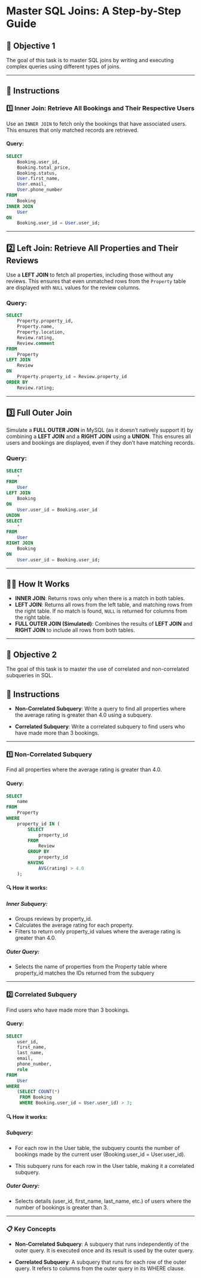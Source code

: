 # Master SQL Joins: A Step-by-Step Guide

## 🎯 **Objective 1**

The goal of this task is to master SQL joins by writing and executing complex queries using different types of joins.

---

## 📖 **Instructions**

### 1️⃣ **Inner Join: Retrieve All Bookings and Their Respective Users**

Use an `INNER JOIN` to fetch only the bookings that have associated users. This ensures that only matched records are retrieved.

#### **Query**:

```sql
SELECT
    Booking.user_id,
    Booking.total_price,
    Booking.status,
    User.first_name,
    User.email,
    User.phone_number
FROM
    Booking
INNER JOIN
    User
ON
    Booking.user_id = User.user_id;
```

---

## 2️⃣ **Left Join: Retrieve All Properties and Their Reviews**

Use a **LEFT JOIN** to fetch all properties, including those without any reviews. This ensures that even unmatched rows from the `Property` table are displayed with `NULL` values for the review columns.

### **Query:**

```sql
SELECT
    Property.property_id,
    Property.name,
    Property.location,
    Review.rating,
    Review.comment
FROM
    Property
LEFT JOIN
    Review
ON
    Property.property_id = Review.property_id
ORDER BY
    Review.rating;
```

---

## 3️⃣ **Full Outer Join**

Simulate a **FULL OUTER JOIN** in MySQL (as it doesn’t natively support it) by combining a **LEFT JOIN** and a **RIGHT JOIN** using a **UNION**. This ensures all users and bookings are displayed, even if they don’t have matching records.

### **Query:**

```sql
SELECT
    *
FROM
    User
LEFT JOIN
    Booking
ON
    User.user_id = Booking.user_id
UNION
SELECT
    *
FROM
    User
RIGHT JOIN
    Booking
ON
    User.user_id = Booking.user_id;
```

---

## 🧑‍💻 **How It Works**

- **INNER JOIN**: Returns rows only when there is a match in both tables.
- **LEFT JOIN**: Returns all rows from the left table, and matching rows from the right table. If no match is found, `NULL` is returned for columns from the right table.
- **FULL OUTER JOIN (Simulated)**: Combines the results of **LEFT JOIN** and **RIGHT JOIN** to include all rows from both tables.

---

## 🎯 **Objective 2**

The goal of this task is to master the use of correlated and non-correlated subqueries in SQL.

## 📖 **Instructions**

- **Non-Correlated Subquery**: Write a query to find all properties where the average rating is greater than 4.0 using a subquery.

- **Correlated Subquery**: Write a correlated subquery to find users who have made more than 3 bookings.

---

### 1️⃣ Non-Correlated Subquery

Find all properties where the average rating is greater than 4.0.

#### **Query**:

```sql
SELECT
    name
FROM
    Property
WHERE
    property_id IN (
        SELECT
            property_id
        FROM
            Review
        GROUP BY
            property_id
        HAVING
            AVG(rating) > 4.0
    );
```

#### 🔍 How it works:

##### Inner Subquery:

- Groups reviews by property_id.
- Calculates the average rating for each property.
- Filters to return only property_id values where the average rating is greater than 4.0.

##### Outer Query:

- Selects the name of properties from the Property table where property_id matches the IDs returned from the subquery

---

### 2️⃣ Correlated Subquery

Find users who have made more than 3 bookings.

#### **Query**:

```sql
SELECT
    user_id,
    first_name,
    last_name,
    email,
    phone_number,
    role
FROM
    User
WHERE
    (SELECT COUNT(*)
     FROM Booking
     WHERE Booking.user_id = User.user_id) > 3;
```

#### 🔍 How it works:

##### Subquery:

- For each row in the User table, the subquery counts the number of bookings made by the current user (Booking.user_id = User.user_id).

- This subquery runs for each row in the User table, making it a correlated subquery.

##### Outer Query:

- Selects details (user_id, first_name, last_name, etc.) of users where the number of bookings is greater than 3.

---

### 📋 Key Concepts

- **Non-Correlated Subquery**: A subquery that runs independently of the outer query. It is executed once and its result is used by the outer query.

- **Correlated Subquery**: A subquery that runs for each row of the outer query. It refers to columns from the outer query in its WHERE clause.
